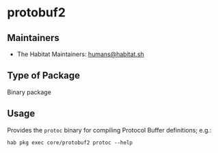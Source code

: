 # protobuf2

## Maintainers

* The Habitat Maintainers: <humans@habitat.sh>

## Type of Package

Binary package

## Usage

Provides the `protoc` binary for compiling Protocol Buffer definitions; e.g.:

```
hab pkg exec core/protobuf2 protoc --help
```
